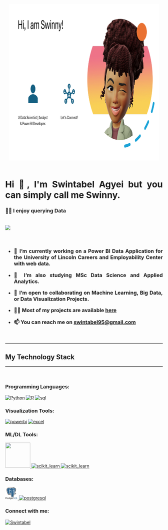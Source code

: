 <p align="center"><img src="https://github.com/Swintabel/Swintabel/blob/main/profile.PNG" alt="Curious Data Scientist" width='95%' height='500'/> 
<br>
<br>

<h1 align="justify">Hi 👋, I'm Swintabel Agyei but you can simply call me Swinny.</h1>
<h3 align="justify">👨‍💻 I enjoy querying Data


<br>
<br>
<p align="left"> <img src="https://komarev.com/ghpvc/?username=swintabel&label=Profile%20views&color=0e75b6&style=flat" /> </p>

<br>

- 🔭 I’m currently working on a Power BI Data Application for the University of Lincoln Careers and Employability Center with web data.

- 🌱 I’m also studying MSc Data Science and Applied Analytics.

- 👯 I’m open to collaborating on Machine Learning, Big Data, or Data Visualization Projects.

- 👨‍💻 Most of my projects are available [here](https://github.com/Swintabel?tab=repositories)

- 📫 You can reach me on **swintabel95@gmail.com**

<br>

<hr>
<h2> My Technology Stack </h2>
<hr>

<br>

<h3 align="left">Programming Languages:</h3>
<p align="left"><a  href="https://www.python.org" target="_blank"> <img src="https://upload.wikimedia.org/wikipedia/commons/thumb/c/c3/Python-logo-notext.svg/1200px-Python-logo-notext.svg.png" alt="Python" width="40" height="40"/></a>
<a  href="https://www.r-project.org/" target="_blank"> <img src="https://upload.wikimedia.org/wikipedia/commons/thumb/1/1b/R_logo.svg/1280px-R_logo.svg.png" alt="R" width="40" height="40"/></a>
<a  href="https://en.wikipedia.org/wiki/SQL" target="_blank"> <img src="https://www.svgrepo.com/show/7344/sql-file-format-symbol.svg" alt="sql" width="40" height="40"/></a> 
</p>
<h3 align="left">Visualization Tools:</h3>
<p align="left"><a  href="https://powerbi.microsoft.com/en-us/" target="_blank"> <img src="https://cdn.freelogovectors.net/wp-content/uploads/2017/04/power-bi_logo.png" alt="powerbi" width="100" height="50"/></a>
<a  href="https://www.microsoft.com/en-us/microsoft-365/excel" target="_blank"> <img src="https://i.pinimg.com/originals/f9/61/9c/f9619c3050d8357d9db6f01390deec6d.jpg" alt="excel" width="50" height="50"/></a>
</p>
<h3 align="left">ML/DL Tools:</h3>
<p align="left">
<a href="https://opencv24-python-tutorials.readthedocs.io/en/latest/py_tutorials/py_core/py_basic_ops/py_basic_ops.html#basic-ops" target="_blank"> <img src="https://opencv24-python-tutorials.readthedocs.io/en/latest/_static/opencv-logo-white.png" width="80" height="80"/> </a> 
<a href="https://scikit-learn.org/" target="_blank"> <img src="https://upload.wikimedia.org/wikipedia/commons/0/05/Scikit_learn_logo_small.svg" alt="scikit_learn" width="80" height="80"/> 
<a href="https://spark.apache.org/" target="_blank"> <img src="https://encrypted-tbn0.gstatic.com/images?q=tbn:ANd9GcQTEEWSmkWAScFmLpB_wjqTlvBPBdznYFmtTvHI-R2fYA&s" alt="scikit_learn" width="40" height="40"/> </a> </a> 
</p>
<h3 align="left">Databases:</h3>
<p align="left">
<a href="https://www.postgresql.org" target="_blank"> <img src="https://raw.githubusercontent.com/devicons/devicon/master/icons/postgresql/postgresql-original-wordmark.svg" alt="postgresql" width="40" height="40"/> </a>
 <a href="https://www.mysql.com/" target="_blank"> <img src="https://upload.wikimedia.org/wikipedia/labs/8/8e/Mysql_logo.png" alt="postgresql" width="40" height="40"/> </a>
</p>



<h3 align="left">Connect with me:</h3>
<p align="left"><a href="https://www.linkedin.com/in/swintabelagyei/" target="blank"><img align="center" src="https://www.logo.wine/a/logo/LinkedIn/LinkedIn-Logo.wine.svg" alt="Swintabel" height="50" width="100" /></a>
</p>



